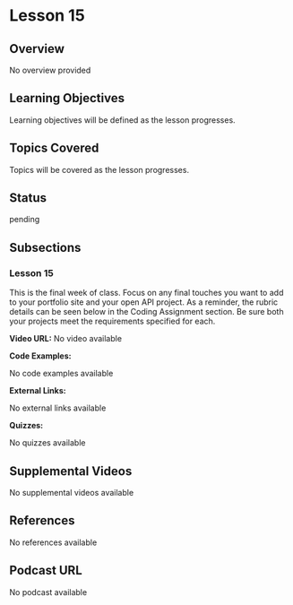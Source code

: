 # Lesson 15

## Overview

No overview provided

## Learning Objectives

Learning objectives will be defined as the lesson progresses.

## Topics Covered

Topics will be covered as the lesson progresses.

## Status

pending

## Subsections

### Lesson 15

This is the final week of class.  Focus on any final touches you want to add to your portfolio site and your open API project.  As a reminder, the rubric details can be seen below in the Coding Assignment section.  Be sure both your projects meet the requirements specified for each.


**Video URL:** No video available

**Code Examples:**

No code examples available

**External Links:**

No external links available

**Quizzes:**

No quizzes available

## Supplemental Videos

No supplemental videos available

## References

No references available

## Podcast URL

No podcast available